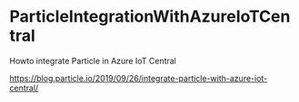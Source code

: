 # ParticleIntegrationWithAzureIoTCentral
Howto integrate Particle in Azure IoT Central


https://blog.particle.io/2019/09/26/integrate-particle-with-azure-iot-central/
